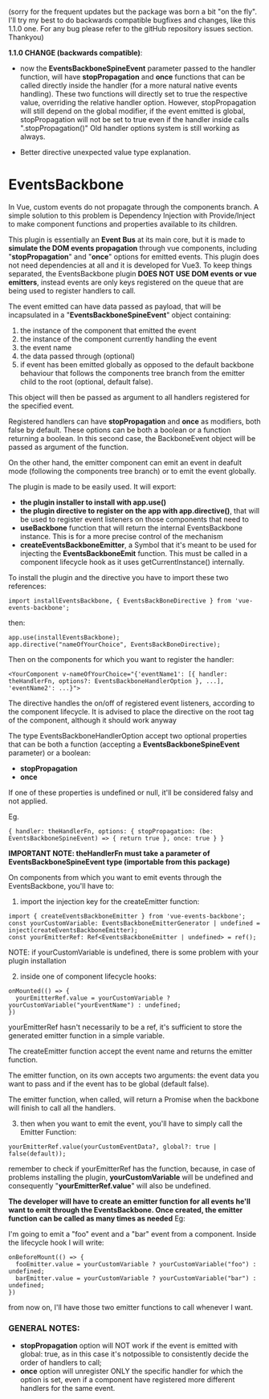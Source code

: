 (sorry for the frequent updates but the package was born a bit "on the fly". 
I'll try my best to do backwards compatible bugfixes and changes, like this 1.1.0 one.
For any bug please refer to the gitHub repository issues section. Thankyou)

**1.1.0 CHANGE (backwards compatible)**: 
- now the **EventsBackboneSpineEvent** parameter passed to the handler function, will have 
**stopPropagation** and **once** functions that can be called directly inside the handler (for a more natural native events handling).
These two functions will directly set to true the respective value, overriding the relative handler option.
However, stopPropagation will still depend on the global modifier, if the event emitted is global, stopPropagation will not 
be set to true even if the handler inside calls ".stopPropagation()"
Old handler options system is still working as always.

- Better directive unexpected value type explanation.

# EventsBackbone

In Vue, custom events do not propagate through the components branch. A simple solution to this problem
is Dependency Injection with Provide/Inject to make component functions and properties available to
its children.

This plugin is essentially an **Event Bus** at its main core, but it is made to **simulate the DOM events propagation** 
through vue components, including "**stopPropagation**" and "**once**" options for emitted events.
This plugin does not need dependencies at all and it is developed for Vue3.
To keep things separated, the EventsBackbone plugin **DOES NOT USE DOM events or vue emitters**, instead events are only keys 
registered on the queue that are being used to register handlers to call.

The event emitted can have data passed as payload, that will be incapsulated in a "**EventsBackboneSpineEvent**"
object containing: 
1) the instance of the component that emitted the event 
2) the instance of the component currently handling the event
3) the event name
4) the data passed through (optional)
5) if event has been emitted globally as opposed to the default backbone behaviour that 
follows the components tree branch from the emitter child to the root (optional, default false).

This object will then be passed as argument to all handlers registered for the specified event.

Registered handlers can have **stopPropagation** and **once** as modifiers, both false by default. These 
options can be both a boolean or a function returning a boolean. In this second case, the BackboneEvent object 
will be passed as argument of the function.

On the other hand, the emitter component can emit an event in deafult mode (following the components tree branch)
or to emit the event globally.

The plugin is made to be easily used. It will export:

- **the plugin installer to install with app.use()**
- **the plugin directive to register on the app with app.directive()**, that will be used to register event listeners on those components that need to
- **useBackbone** function that will return the internal EventsBackbone instance. This is for a more precise control of the mechanism
- **createEventsBackboneEmitter**, a Symbol that it's meant to be used for injecting the **EventsBackboneEmit** function. This
must be called in a component lifecycle hook as it uses getCurrentInstance() internally.

To install the plugin and the directive you have to import these two references:

```
import installEventsBackbone, { EventsBackBoneDirective } from 'vue-events-backbone';
```

then:

```
app.use(installEventsBackbone);
app.directive("nameOfYourChoice", EventsBackBoneDirective);
```

Then on the components for which you want to register the handler:
```
<YourComponent v-nameOfYourChoice="{'eventName1': [{ handler: theHandlerFn, options?: EventsBackboneHandlerOption }, ...], 'eventName2': ...}">
```

The directive handles the on/off of registered event listeners, according to the component lifecycle.
It is advised to place the directive on the root tag of the component, although it should work anyway

The type EventsBackboneHandlerOption accept two optional properties that can be both a function (accepting a **EventsBackboneSpineEvent** parameter) or a
boolean:

- **stopPropagation**
- **once**

If one of these properties is undefined or null, it'll be considered falsy and not applied.

Eg.
```
{ handler: theHandlerFn, options: { stopPropagation: (be: EventsBackboneSpineEvent) => { return true }, once: true } }
```

**IMPORTANT NOTE: theHandlerFn must take a parameter of EventsBackboneSpineEvent type (importable from this package)**

On components from which you want to emit events through the EventsBackbone, you'll have to:
1) import the injection key for the createEmitter function: 
```
import { createEventsBackboneEmitter } from 'vue-events-backbone';
const yourCustomVariable: EventsBackboneEmitterGenerator | undefined = inject(createEventsBackboneEmitter);
const yourEmitterRef: Ref<EventsBackboneEmitter | undefined> = ref();
```
NOTE: if yourCustomVariable is undefined, there is some problem with your plugin installation

2) inside one of component lifecycle hooks:
```
onMounted(() => {
  yourEmitterRef.value = yourCustomVariable ? yourCustomVariable("yourEventName") : undefined;
})
```

yourEmitterRef hasn't necessarily to be a ref, it's sufficient to store the generated emitter function in a simple variable.

The createEmitter function accept the event name and returns the emitter function.

The emitter function, on its own accepts two arguments: the event data you want to pass and if the event has to be global (default false).

The emitter function, when called, will return a Promise<void> when the backbone will finish to call all the handlers.

3) then when you want to emit the event, you'll have to simply call the Emitter Function:

```
yourEmitterRef.value(yourCustomEventData?, global?: true | false(default));
```
remember to check if yourEmitterRef has the function, because, in case of problems installing the plugin,
**yourCustomVariable** will be undefined and consequently "**yourEmitterRef.value**" will also be undefined.

**The developer will have to create an emitter function for all events he'll want to emit through the EventsBackbone. Once created, the emitter function**
**can be called as many times as needed**
Eg:

I'm going to emit a "foo" event and a "bar" event from a component.
Inside the lifecycle hook I will write:
```
onBeforeMount(() => {
  fooEmitter.value = yourCustomVariable ? yourCustomVariable("foo") : undefined;
  barEmitter.value = yourCustomVariable ? yourCustomVariable("bar") : undefined;
})
```

from now on, I'll have those two emitter functions to call whenever I want.

### GENERAL NOTES:

- **stopPropagation** option will NOT work if the event is emitted with global: true, as in this case it's notpossible to consistently decide
the order of handlers to call;
- **once** option will unregister ONLY the specific handler for which the option is set, even if a component have registered
more different handlers for the same event.
